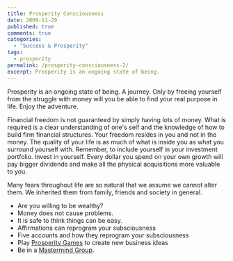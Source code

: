 ```yaml
---
title: Prosperity Consciousness
date: 2009-11-29
published: true
comments: true
categories:
  - "Success & Prosperity"
tags:
  - prosperity
permalink: /prosperity-consciousness-2/
excerpt: Prosperity is an ongoing state of being.
---
```

Prosperity is an ongoing state of being.  A journey.  Only by freeing yourself from the struggle with money will you be able to find your real purpose in life.  Enjoy the adventure.

Financial freedom is not guaranteed by simply having lots of money.  What is required is a clear understanding of one's self and the knowledge of how to build firm financial structures.  Your freedom resides in you and not in the money.  The quality of your life is as much of what is inside you as what you surround yourself with.  Remember, to include yourself in your investment portfolio.  Invest in yourself.  Every dollar you spend on your own growth will pay bigger dividends and make all the physical acquisitions more valuable to you.

Many fears throughout life are so natural that we assume we cannot alter them.  We inherited them from family, friends and society in general.

- Are you willing to be wealthy?
- Money does not cause problems.
- It is safe to think things can be easy.
- Affirmations can reprogram your subsciousness
- Five accounts and how they reprogram your subsciousness
- Play [Prosperity Games](/business-ideas/) to create new business ideas
- Be in a [Mastermind Group](/masterminds).